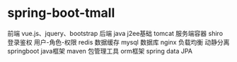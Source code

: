 # spring-boot-tmall
前端 vue.js、jquery、bootstrap
后端 java j2ee基础
tomcat 服务端容器
shiro 登录鉴权 用户-角色-权限
redis 数据缓存
mysql 数据库
nginx 负载均衡 动静分离
springboot java框架
maven 包管理工具
orm框架 spring data JPA


